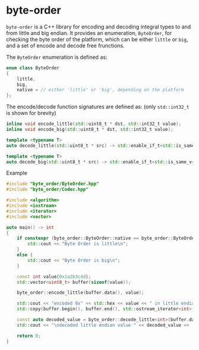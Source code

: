 # byte-order
`byte-order` is a C++ library for encoding and decoding integral types to and from little and big endian. It provides an enumeration, `ByteOrder`, for checking the byte order of the platform, which can be either `little` or `big`, and a set of encode and decode free frunctions.

The `ByteOrder` enumeration is defined as:
```cpp
enum class ByteOrder
{
    little,
    big,
    native = // either 'little' or 'big', depending on the platform
};
```
The encode/decode function signatures are defined as:
(only `std::int32_t` is shown for brevity)
```cpp
inline void encode_little(std::uint8_t * dst, std::int32_t value);
inline void encode_big(std::uint8_t * dst, std::int32_t value);

template <typename T>
auto decode_little(std::uint8_t * src) -> std::enable_if_t<std::is_same_v<T, std::int32_t>, T>;

template <typename T>
auto decode_big(std::uint8_t * src) -> std::enable_if_t<std::is_same_v<T, std::int32_t>, T>;
```
Example
```cpp
#include "byte_order/ByteOrder.hpp"
#include "byte_order/Codec.hpp"

#include <algorithm>
#include <iostream>
#include <iterator>
#include <vector>

auto main() -> int
{
    if constexpr (byte_order::ByteOrder::native == byte_order::ByteOrder::little) {
        std::cout << "Byte Order is little\n";
    }
    else {
        std::cout << "Byte Order is big\n";
    }

    const int value{0x1a2b3c4d};
    std::vector<uint8_t> buffer(sizeof(value));

    byte_order::encode_little(buffer.data(), value);

    std::cout << "encoded 0x" << std::hex << value << " in little endian: 0x";
    std::copy(buffer.begin(), buffer.end(), std::ostream_iterator<int>(std::cout));

    const auto decoded_value = byte_order::decode_little<int>(buffer.data());
    std::cout << "\ndecoded little endian value " << decoded_value << '\n';

    return 0;
}
```
